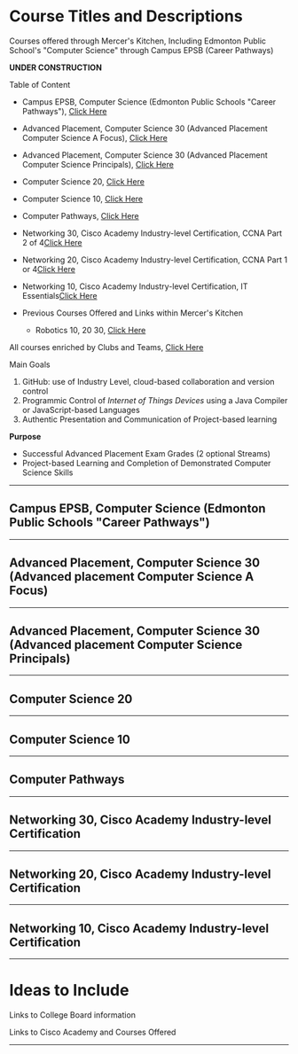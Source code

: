 # Course Titles and Descriptions
Courses offered through Mercer's Kitchen, Including Edmonton Public School's "Computer Science" through Campus EPSB (Career Pathways)

**UNDER CONSTRUCTION**

Table of Content
- Campus EPSB, Computer Science (Edmonton Public Schools "Career Pathways"), <a href="https://github.com/MercersKitchen/Computer-Science-Planning/tree/master/Course%20Offerings-Descriptions#campus-epsb-computer-science-edmonton-public-schools-career-pathways">Click Here<a/>
- Advanced Placement, Computer Science 30 (Advanced Placement Computer Science A Focus), <a href="https://github.com/MercersKitchen/Computer-Science-Planning/tree/master/Course%20Offerings-Descriptions#advanced-placement-computer-science-30-advanced-placement-computer-science-a-focus">Click Here<a/>
- Advanced Placement, Computer Science 30 (Advanced Placement Computer Science Principals), <a href="https://github.com/MercersKitchen/Computer-Science-Planning/tree/master/Course%20Offerings-Descriptions#advanced-placement-computer-science-30-advanced-placement-computer-science-principals">Click Here<a/>
- Computer Science 20, <a href="https://github.com/MercersKitchen/Computer-Science-Planning/tree/master/Course%20Offerings-Descriptions#computer-science-20">Click Here<a/>
- Computer Science 10, <a href="https://github.com/MercersKitchen/Computer-Science-Planning/tree/master/Course%20Offerings-Descriptions#computer-science-10">Click Here<a/>
- Computer Pathways, <a href="https://github.com/MercersKitchen/Computer-Science-Planning/tree/master/Course%20Offerings-Descriptions#computer-pathways">Click Here<a/>
- Networking 30, Cisco Academy Industry-level Certification, CCNA Part 2 of 4<a href="https://github.com/MercersKitchen/Computer-Science-Planning/tree/master/Course%20Offerings-Descriptions#networking-30-cisco-academy-industry-level-certification">Click Here<a/>
- Networking 20, Cisco Academy Industry-level Certification, CCNA Part 1 or 4<a href="https://github.com/MercersKitchen/Computer-Science-Planning/tree/master/Course%20Offerings-Descriptions#networking-20-cisco-academy-industry-level-certification">Click Here<a/>
- Networking 10, Cisco Academy Industry-level Certification, IT Essentials<a href="https://github.com/MercersKitchen/Computer-Science-Planning/tree/master/Course%20Offerings-Descriptions#networking-10-cisco-academy-industry-level-certification">Click Here<a/>

- Previous Courses Offered and Links within Mercer's Kitchen
  - Robotics 10, 20 30, <a href="https://github.com/MercersKitchen/General-Robotics">Click Here</a>

All courses enriched by Clubs and Teams, <a href="https://github.com/MercersKitchen/Clubs-and-Teams">Click Here</a>

Main Goals
1. GitHub: use of Industry Level, cloud-based collaboration and version control
2. Programmic Control of *Internet of Things Devices* using a Java Compiler or JavaScript-based Languages
3. Authentic Presentation and Communication of Project-based learning

**Purpose**
- Successful Advanced Placement Exam Grades (2 optional Streams)
- Project-based Learning and Completion of Demonstrated Computer Science Skills

---

## Campus EPSB, Computer Science (Edmonton Public Schools "Career Pathways")

---

## Advanced Placement, Computer Science 30 (Advanced placement Computer Science A Focus)

---

## Advanced Placement, Computer Science 30 (Advanced placement Computer Science Principals)

---

## Computer Science 20

---

## Computer Science 10

---

## Computer Pathways

---

## Networking 30, Cisco Academy Industry-level Certification

---

## Networking 20, Cisco Academy Industry-level Certification

---

## Networking 10, Cisco Academy Industry-level Certification

---

# Ideas to Include
Links to College Board information

Links to Cisco Academy and Courses Offered

---
